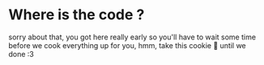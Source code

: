 # Where is the code ?
sorry about that, you got here really early so you'll have to wait some time before we cook everything up for you, hmm, take this cookie 🍪 until we done :3
